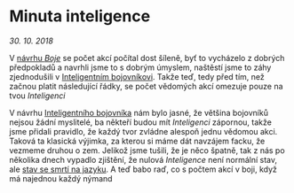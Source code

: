 # Minuta inteligence
*30. 10. 2018*

V [návrhu *Boje*](2018-08-10-boj.md) se počet akcí počítal dost šíleně, byť to vycházelo z dobrých předpokladů a navrhli jsme to s dobrým úmyslem, naštěstí jsme to záhy zjednodušili v [Inteligentním bojovníkovi](2018-10-10-inteligentni_bojovnik.md). Takže teď, tedy před tím, než začnou platit následující řádky, se počet vědomých akcí omezuje pouze na tvou *Inteligenci*

V návrhu [Inteligentního bojovníka](2018-10-10-inteligentni_bojovnik.md) nám bylo jasné, že většina bojovníků nejsou žádní myslitelé, ba někteří budou mít *Inteligenci* zápornou, takže jsme přidali pravidlo, že každý tvor zvládne alespoň jednu vědomou akci. Taková ta klasická výjimka, za kterou si máme dát navzájem facku, že vezmeme druhou o zem.
Jelikož jsme tušili, že je něco špatně, tak z nás po několika dnech vypadlo zjištění, že nulová *Inteligence* není normální stav, ale [stav se smrtí na jazyku](2018-10-22-nula.md#Šestka). A teď babo raď, co s počtem akcí v boji, když má najednou každý nýmand 